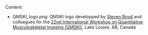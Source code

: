 Content: 

- QMSKI_logo.png: QMSKI logo developped by [Steven Boyd](https://www.ucalgary.ca/research/scholars/boyd-steven) and colleagues for the [22nd International Workshop on Quantitative Musculoskeletal Imaging (QMSKI)](https://qmski.org/), Lake Louise, AB, Canada
